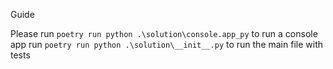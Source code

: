 Guide

Please run `poetry run python .\solution\console.app_py` to run a console app
run `poetry run python .\solution\__init__.py` to run the main file with tests
